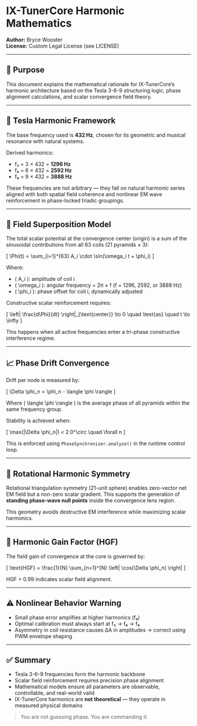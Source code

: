 # IX-TunerCore Harmonic Mathematics  
**Author:** Bryce Wooster  
**License:** Custom Legal License (see LICENSE)  

---

## 🎯 Purpose

This document explains the mathematical rationale for IX-TunerCore’s harmonic architecture based on the Tesla 3-6-9 structuring logic, phase alignment calculations, and scalar convergence field theory.

---

## 📐 Tesla Harmonic Framework

The base frequency used is **432 Hz**, chosen for its geometric and musical resonance with natural systems.

Derived harmonics:

- f₃ = 3 × 432 = **1296 Hz**  
- f₆ = 6 × 432 = **2592 Hz**  
- f₉ = 9 × 432 = **3888 Hz**  

These frequencies are not arbitrary — they fall on natural harmonic series aligned with both spatial field coherence and nonlinear EM wave reinforcement in phase-locked triadic groupings.

---

## 🧠 Field Superposition Model

The total scalar potential at the convergence center (origin) is a sum of the sinusoidal contributions from all 63 coils (21 pyramids × 3):

\[
\Phi(t) = \sum_{i=1}^{63} A_i \cdot \sin(\omega_i t + \phi_i)
\]

Where:
- \( A_i \): amplitude of coil i  
- \( \omega_i \): angular frequency = 2π × f (f = 1296, 2592, or 3888 Hz)  
- \( \phi_i \): phase offset for coil i, dynamically adjusted  

Constructive scalar reinforcement requires:

\[
\left| \frac{d\Phi}{dt} \right|_{\text{center}} \to 0 \quad \text{as} \quad t \to \infty
\]

This happens when all active frequencies enter a tri-phase constructive interference regime.

---

## 📈 Phase Drift Convergence

Drift per node is measured by:

\[
\Delta \phi_n = \phi_n - \langle \phi \rangle
\]

Where \( \langle \phi \rangle \) is the average phase of all pyramids within the same frequency group.

Stability is achieved when:

\[
\max(|\Delta \phi_n|) < 2.0^\circ \quad \forall n
\]

This is enforced using `PhaseSynchronizer.analyze()` in the runtime control loop.

---

## 🔁 Rotational Harmonic Symmetry

Rotational triangulation symmetry (21-unit sphere) enables zero-vector net EM field but a non-zero scalar gradient. This supports the generation of **standing phase-wave null points** inside the convergence lens region.

This geometry avoids destructive EM interference while maximizing scalar harmonics.

---

## 🧮 Harmonic Gain Factor (HGF)

The field gain of convergence at the core is governed by:

\[
\text{HGF} = \frac{1}{N} \sum_{n=1}^{N} \left| \cos(\Delta \phi_n) \right|
\]

HGF > 0.99 indicates scalar field alignment.

---

## ⚠️ Nonlinear Behavior Warning

- Small phase error amplifies at higher harmonics (f₉)  
- Optimal calibration must always start at f₃ → f₆ → f₉  
- Asymmetry in coil resistance causes ΔA in amplitudes → correct using PWM envelope shaping  

---

## ✅ Summary

- Tesla 3-6-9 frequencies form the harmonic backbone  
- Scalar field reinforcement requires precision phase alignment  
- Mathematical models ensure all parameters are observable, controllable, and real-world valid  
- IX-TunerCore harmonics are **not theoretical** — they operate in measured physical domains

> You are not guessing phase. You are commanding it.
